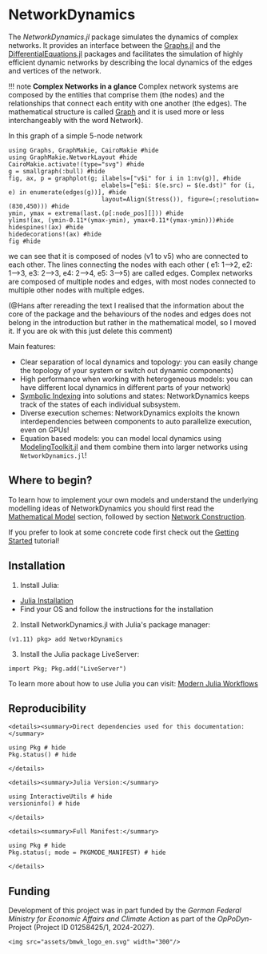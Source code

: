 # NetworkDynamics

The *NetworkDynamics.jl* package simulates the dynamics of complex networks. It provides an interface 
between the [Graphs.jl](https://github.com/JuliaGraphs/Graphs.jl) and the 
[DifferentialEquations.jl](https://github.com/SciML/DifferentialEquations.jl) packages and facilitates the simulation of 
highly efficient dynamic networks by describing the local dynamics of the edges and vertices of the network.

!!! note
    **Complex Networks in a glance**
    Complex network systems are composed by the entities that comprise them (the nodes) and the relationships that 
    connect each entity with one another (the edges). The mathematical structure is called 
    [Graph](https://en.wikipedia.org/wiki/Graph_theory) and it is used more or less interchangeably with the word 
    Network).

In this graph of a simple 5-node network
```@example
using Graphs, GraphMakie, CairoMakie #hide
using GraphMakie.NetworkLayout #hide
CairoMakie.activate!(type="svg") #hide
g = smallgraph(:bull) #hide
fig, ax, p = graphplot(g; ilabels=["v$i" for i in 1:nv(g)], #hide
                          elabels=["e$i: $(e.src) ↦ $(e.dst)" for (i, e) in enumerate(edges(g))], #hide
                          layout=Align(Stress()), figure=(;resolution=(830,450))) #hide
ymin, ymax = extrema(last.(p[:node_pos][])) #hide
ylims!(ax, (ymin-0.11*(ymax-ymin), ymax+0.11*(ymax-ymin)))#hide
hidespines!(ax) #hide
hidedecorations!(ax) #hide
fig #hide
```
we can see that it is composed of nodes (v1 to v5) who are connected to each other. The lines connecting the nodes with 
each other ( e1: 1-->2, e2: 1-->3, e3: 2-->3, e4: 2-->4, e5: 3-->5) are called edges. Complex networks are composed of 
multiple nodes and edges, with most nodes connected to multiple other nodes with multiple edges.

(@Hans after rereading the text I realised that the information about the core of the package and the behaviours of the 
nodes and edges does not belong in the introduction but rather in the mathematical model, so I moved it. If you are ok
with this just delete this comment)

Main features:
- Clear separation of local dynamics and topology: you can easily change the topology of your system or switch out 
  dynamic components)
- High performance when working with heterogeneous models: you can have different local dynamics in different parts of 
  your network)
- [Symbolic Indexing](@ref) into solutions and states: NetworkDynamics keeps track of the states of each individual 
  subsystem.
- Diverse execution schemes: NetworkDynamics exploits the known interdependencies between components to auto 
  parallelize execution, even on GPUs!
- Equation based models: you can model local dynamics using 
  [ModelingToolkit.jl](https://docs.sciml.ai/ModelingToolkit/dev/) and them combine them into larger networks using 
  `NetworkDynamics.jl`!


## Where to begin?
To learn how to implement your own models and understand the underlying modelling ideas of NetworkDynamics you should 
first read the [Mathematical Model](@ref) section, followed by section [Network Construction](@ref).

If you prefer to look at some concrete code first check out the [Getting Started](@ref) tutorial!


## Installation

1. Install Julia:
-   [Julia Installation](https://julialang.org/install/)
-   Find your OS and follow the instructions for the installation

2. Install NetworkDynamics.jl with Julia's package manager:
```julia-repl
(v1.11) pkg> add NetworkDynamics
```

3. Install the Julia package LiveServer:
```julia-repl
import Pkg; Pkg.add("LiveServer")
```

To learn more about how to use Julia you can visit: [Modern Julia Workflows](https://modernjuliaworkflows.org/)


## Reproducibility

```@raw html
<details><summary>Direct dependencies used for this documentation:</summary>
```

```@example
using Pkg # hide
Pkg.status() # hide
```

```@raw html
</details>
```

```@raw html
<details><summary>Julia Version:</summary>
```

```@example
using InteractiveUtils # hide
versioninfo() # hide
```

```@raw html
</details>
```

```@raw html
<details><summary>Full Manifest:</summary>
```

```@example
using Pkg # hide
Pkg.status(; mode = PKGMODE_MANIFEST) # hide
```

```@raw html
</details>
```

## Funding
Development of this project was in part funded by the *German Federal Ministry for Economic Affairs and Climate Action* 
as part of the *OpPoDyn*-Project (Project ID 01258425/1, 2024-2027).

```@raw html
<img src="assets/bmwk_logo_en.svg" width="300"/>
```
